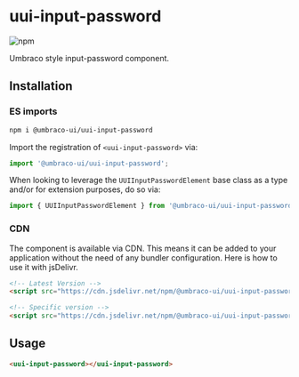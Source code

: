 # uui-input-password

![npm](https://img.shields.io/npm/v/@umbraco-ui/uui-input-password?logoColor=%231B264F)

Umbraco style input-password component.

## Installation

### ES imports

```zsh
npm i @umbraco-ui/uui-input-password
```

Import the registration of `<uui-input-password>` via:

```javascript
import '@umbraco-ui/uui-input-password';
```

When looking to leverage the `UUIInputPasswordElement` base class as a type and/or for extension purposes, do so via:

```javascript
import { UUIInputPasswordElement } from '@umbraco-ui/uui-input-password';
```

### CDN

The component is available via CDN. This means it can be added to your application without the need of any bundler configuration. Here is how to use it with jsDelivr.

```html
<!-- Latest Version -->
<script src="https://cdn.jsdelivr.net/npm/@umbraco-ui/uui-input-password@latest/dist/uui-input-password.min.js"></script>

<!-- Specific version -->
<script src="https://cdn.jsdelivr.net/npm/@umbraco-ui/uui-input-password@X.X.X/dist/uui-input-password.min.js"></script>
```

## Usage

```html
<uui-input-password></uui-input-password>
```

